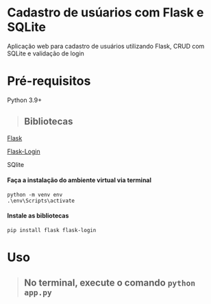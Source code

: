 # Cadastro de usúarios com Flask e SQLite
Aplicação web para cadastro de usuários utilizando Flask, CRUD com SQLite e validação de login

# Pré-requisitos

Python 3.9+

> ## Bibliotecas

[Flask](https://flask.palletsprojects.com/en/stable/quickstart/)

[Flask-Login](https://flask-login.readthedocs.io/en/latest/)

SQlite

#### Faça a instalação do ambiente virtual via terminal
    python -m venv env
    .\env\Scripts\activate

#### Instale as bibliotecas

    pip install flask flask-login

# Uso

> ## No terminal, execute o comando `python app.py`